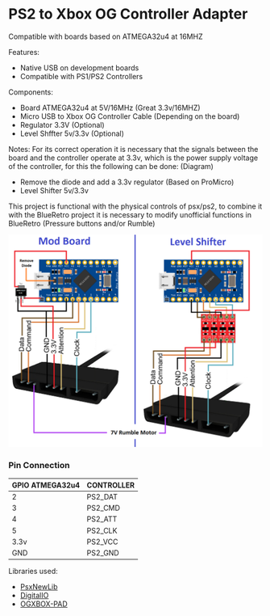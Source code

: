 # PS2 to Xbox OG Controller Adapter 
Compatible with boards based on ATMEGA32u4 at 16MHZ 

Features: 
- Native USB on development boards
- Compatible with PS1/PS2 Controllers

Components:
- Board ATMEGA32u4 at 5V/16MHz (Great 3.3v/16MHZ)
- Micro USB to Xbox OG Controller Cable (Depending on the board)
- Regulator 3.3V (Optional)
- Level Shffter 5v/3.3v (Optional)

Notes:
For its correct operation it is necessary that the signals between the board and the controller operate at 3.3v, which is the power supply voltage of the controller, for this the following can be done: (Diagram)
- Remove the diode and add a 3.3v regulator (Based on ProMicro)
- Level Shifter 5v/3.3v

This project is functional with the physical controls of psx/ps2, to combine it with the BlueRetro project it is necessary to modify unofficial functions in BlueRetro (Pressure buttons and/or Rumble)

![alt text](Diagram.png?raw=true)

### Pin Connection
| GPIO ATMEGA32u4 | CONTROLLER |
| ----------------- | ----- |
| 2 | PS2_DAT |
| 3 | PS2_CMD |
| 4 | PS2_ATT |
| 5 | PS2_CLK |
| 3.3v | PS2_VCC |
| GND | PS2_GND |

Libraries used:
- [PsxNewLib](https://github.com/SukkoPera/PsxNewLib)
- [DigitalIO](https://github.com/greiman/DigitalIO)
- [OGXBOX-PAD](https://github.com/eolvera85/OGXBOX-PAD)
